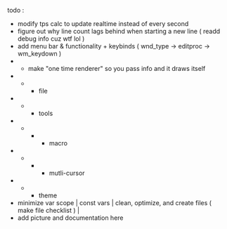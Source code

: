 todo :
- modify tps calc to update realtime instead of every second
- figure out why line count lags behind when starting a new line ( readd debug info cuz wtf lol )
- add menu bar & functionality + keybinds ( wnd_type -> editproc -> wm_keydown )
- - make "one time renderer" so you pass info and it draws itself
- - - file
- - - tools
- - - - macro
- - - - mutli-cursor
- - - theme
- minimize var scope | const vars | clean, optimize, and create files ( make file checklist ) |
- add picture and documentation here